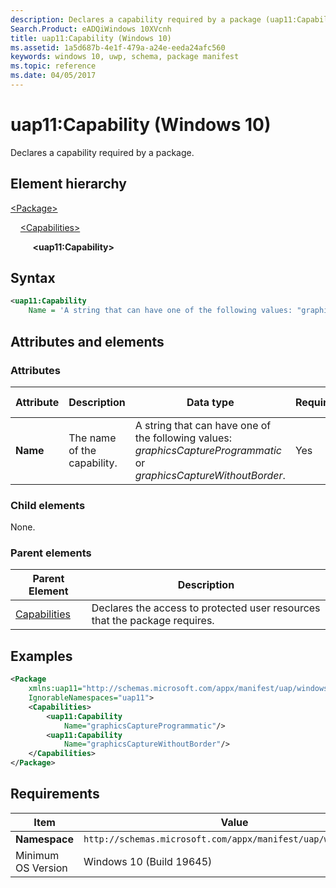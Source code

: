 ```yaml
---
description: Declares a capability required by a package (uap11:Capability).
Search.Product: eADQiWindows 10XVcnh
title: uap11:Capability (Windows 10)
ms.assetid: 1a5d687b-4e1f-479a-a24e-eeda24afc560
keywords: windows 10, uwp, schema, package manifest
ms.topic: reference
ms.date: 04/05/2017
---
```


# uap11:Capability (Windows 10)

Declares a capability required by a package.

## Element hierarchy

[\<Package\>](element-package.md)

&nbsp;&nbsp;&nbsp;&nbsp;[\<Capabilities\>](element-capabilities.md)

&nbsp;&nbsp;&nbsp;&nbsp; &nbsp;&nbsp;&nbsp;&nbsp;**\<uap11:Capability\>**

## Syntax

```xml
<uap11:Capability
    Name = 'A string that can have one of the following values: "graphicsCaptureProgrammatic" or "graphicsCaptureWithoutBorder".' />
```

## Attributes and elements

### Attributes

| Attribute | Description | Data type | Required | Default value |
|-|-|-|-|-|
| **Name** | The name of the capability. | A string that can have one of the following values: *graphicsCaptureProgrammatic* or *graphicsCaptureWithoutBorder*. | Yes |  |

### Child elements

None.

### Parent elements

| Parent Element | Description |
|-|-|
| [Capabilities](element-capabilities.md) | Declares the access to protected user resources that the package requires. |

## Examples

```xml
<Package
    xmlns:uap11="http://schemas.microsoft.com/appx/manifest/uap/windows10/11"  
    IgnorableNamespaces="uap11">
    <Capabilities>
        <uap11:Capability
            Name="graphicsCaptureProgrammatic"/>  
        <uap11:Capability
            Name="graphicsCaptureWithoutBorder"/>  
    </Capabilities>
</Package>
```

## Requirements

| Item | Value |
|--|--|
| **Namespace** | `http://schemas.microsoft.com/appx/manifest/uap/windows10/11` |
| Minimum OS Version | Windows 10 (Build 19645) |
